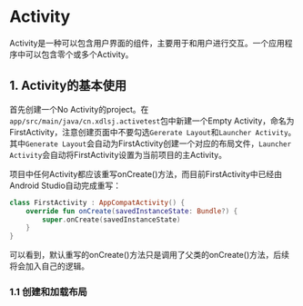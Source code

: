 # Activity

Activity是一种可以包含用户界面的组件，主要用于和用户进行交互。一个应用程序中可以包含零个或多个Activity。

## 1. Activity的基本使用

首先创建一个No Activity的project。在`app/src/main/java/cn.xdlsj.activetest`包中新建一个Empty Activity，命名为FirstActivity，注意创建页面中不要勾选`Gererate Layout`和`Launcher Activity`。其中`Generate Layout`会自动为FirstActivity创建一个对应的布局文件，`Launcher Activity`会自动将FirstActivity设置为当前项目的主Activity。

项目中任何Activity都应该重写onCreate()方法，而目前FirstActivity中已经由Android Studio自动完成重写：

```kotlin
class FirstActivity : AppCompatActivity() {
    override fun onCreate(savedInstanceState: Bundle?) {
        super.onCreate(savedInstanceState)
    }
}
```

可以看到，默认重写的onCreate()方法只是调用了父类的onCreate()方法，后续将会加入自己的逻辑。

### 1.1 创建和加载布局

